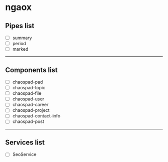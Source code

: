 # ngaox
## Pipes list
- [ ] summary
- [ ] period
- [ ] marked
---
## Components list
- [ ] chaospad-pad
- [ ] chaospad-topic
- [ ] chaospad-file
- [ ] chaospad-user
- [ ] chaospad-career
- [ ] chaospad-project
- [ ] chaospad-contact-info
- [ ] chaospad-post
---
## Services list
- [ ] SeoService